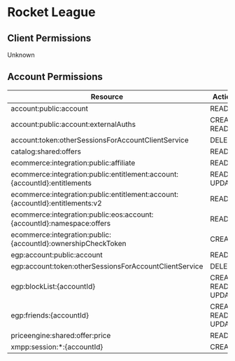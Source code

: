 # Rocket League


## Client Permissions
Unknown

## Account Permissions
| Resource | Action |
| -------- | ------ |
| account:public:account | READ |
| account:public:account:externalAuths | CREATE READ |
| account:token:otherSessionsForAccountClientService | DELETE |
| catalog:shared:offers | READ |
| ecommerce:integration:public:affiliate | READ |
| ecommerce:integration:public:entitlement:account:{accountId}:entitlements | READ UPDATE |
| ecommerce:integration:public:entitlement:account:{accountId}:entitlements:v2 | READ |
| ecommerce:integration:public:eos:account:{accountId}:namespace:offers | READ |
| ecommerce:integration:public:{accountId}:ownershipCheckToken | CREATE |
| egp:account:public:account | READ |
| egp:account:token:otherSessionsForAccountClientService | DELETE |
| egp:blockList:{accountId} | CREATE READ UPDATE |
| egp:friends:{accountId} | CREATE READ UPDATE |
| priceengine:shared:offer:price | READ |
| xmpp:session:*:{accountId} | CREATE |


